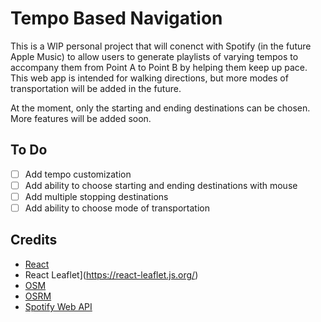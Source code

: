 # Tempo Based Navigation

This is a WIP personal project that will conenct with Spotify (in the future Apple Music) to allow users to generate playlists of varying tempos to accompany them from Point A to Point B by helping them keep up pace. This web app is intended for walking directions, but more modes of transportation will be added in the future.

At the moment, only the starting and ending destinations can be chosen. More features will be added soon.

## To Do
- [ ] Add tempo customization
- [ ] Add ability to choose starting and ending destinations with mouse
- [ ] Add multiple stopping destinations
- [ ] Add ability to choose mode of transportation

## Credits
- [React](https://reactjs.org/)
- React Leaflet](https://react-leaflet.js.org/)
- [OSM](https://www.openstreetmap.org/)
- [OSRM](https://project-osrm.org)
- [Spotify Web API](https://developer.spotify.com/documentation/web-api/)